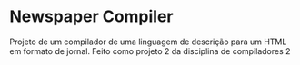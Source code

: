 # Newspaper Compiler

Projeto de um compilador de uma linguagem de descrição para um HTML em formato de jornal.
Feito como projeto 2 da disciplina de compiladores 2
